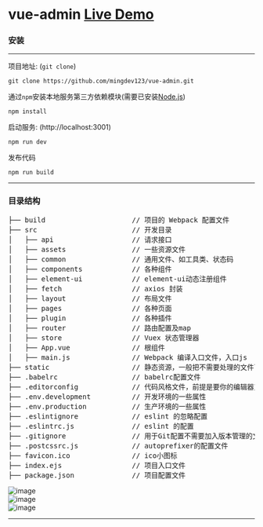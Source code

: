 # vue-admin [Live Demo](http://vue-admin.js.org)

### 安装

***
项目地址: (`git clone`)
```shell
git clone https://github.com/mingdev123/vue-admin.git
```
通过`npm`安装本地服务第三方依赖模块(需要已安装[Node.js](https://nodejs.org/))

```
npm install
```
启动服务: (http://localhost:3001)

```
npm run dev
```
发布代码

```
npm run build
```
***
### 目录结构
<pre>
├── build                     // 项目的 Webpack 配置文件
├── src                       // 开发目录
│   ├── api                   // 请求接口
│   ├── assets                // 一些资源文件
│   ├── common                // 通用文件、如工具类、状态码
│   ├── components            // 各种组件
│   ├── element-ui            // element-ui动态注册组件
│   ├── fetch                 // axios 封装
│   ├── layout                // 布局文件
│   ├── pages                 // 各种页面
│   ├── plugin                // 各种插件
│   ├── router                // 路由配置及map
│   ├── store                 // Vuex 状态管理器
│   ├── App.vue               // 根组件
│   ├── main.js               // Webpack 编译入口文件，入口js
├── static                    // 静态资源，一般把不需要处理的文件可以放这里
├── .babelrc                  // babelrc配置文件
├── .editorconfig             // 代码风格文件，前提是要你的编辑器支持
├── .env.development          // 开发环境的一些属性
├── .env.production           // 生产环境的一些属性
├── .eslintignore             // eslint 的忽略配置
├── .eslintrc.js              // eslint 的配置
├── .gitignore                // 用于Git配置不需要加入版本管理的文件
├── .postcssrc.js             // autoprefixer的配置文件
├── favicon.ico               // ico小图标
├── index.ejs                 // 项目入口文件
├── package.json              // 项目配置文件
</pre>

![image](https://raw.githubusercontent.com/mingdev123/vue-admin/images/images_1.jpg)
<br />
![image](https://raw.githubusercontent.com/mingdev123/vue-admin/images/images_2.jpg)
<br />
![image](https://raw.githubusercontent.com/mingdev123/vue-admin/images/images_3.jpg)
***

